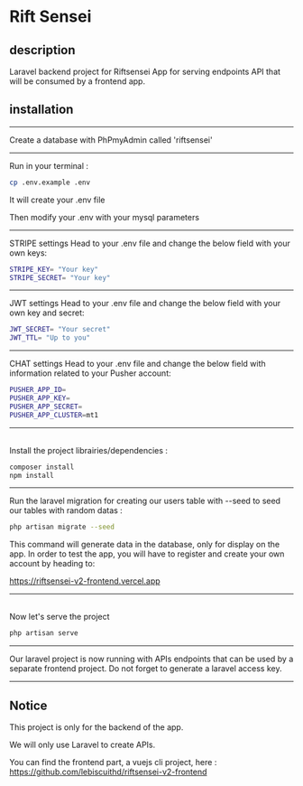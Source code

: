 # Rift Sensei
## description
Laravel backend project for Riftsensei App for serving endpoints API that will be consumed by a frontend app.
## installation
***

Create a database with PhPmyAdmin called 'riftsensei'

***

Run in your terminal :

```bash
cp .env.example .env
````

It will create your .env file

Then modify your .env with your mysql parameters

***

STRIPE settings 
Head to your .env file and change the below field with your own keys:

```bash
STRIPE_KEY= "Your key"
STRIPE_SECRET= "Your key"
````

***

JWT settings
Head to your .env file and change the below field with your own key and secret:

```bash
JWT_SECRET= "Your secret"
JWT_TTL= "Up to you"
````

***

CHAT settings
Head to your .env file and change the below field with information related to your Pusher account:

```bash
PUSHER_APP_ID=
PUSHER_APP_KEY=
PUSHER_APP_SECRET=
PUSHER_APP_CLUSTER=mt1
````

***

\
Install the project librairies/dependencies :

```bash
composer install
npm install
````

***

Run the laravel migration for creating our users table with --seed to seed our tables with random datas :

```bash
php artisan migrate --seed
````

This command will generate data in the database, only for display on the app. 
In order to test the app, you will have to register and create your own account by heading to:

https://riftsensei-v2-frontend.vercel.app
***

\
Now let's serve the project

```bash 
php artisan serve
````

***

Our laravel project is now running with APIs endpoints that can be used by a separate frontend project. Do not forget to generate a laravel access key.

***

## Notice

This project is only for the backend of the app.

We will only use Laravel to create APIs.

You can find the frontend part, a vuejs cli project, here : https://github.com/lebiscuithd/riftsensei-v2-frontend
